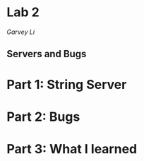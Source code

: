 # Lab 2

*Garvey Li*

## Servers and Bugs

# Part 1: String Server #

# Part 2: Bugs #

# Part 3: What I learned #
